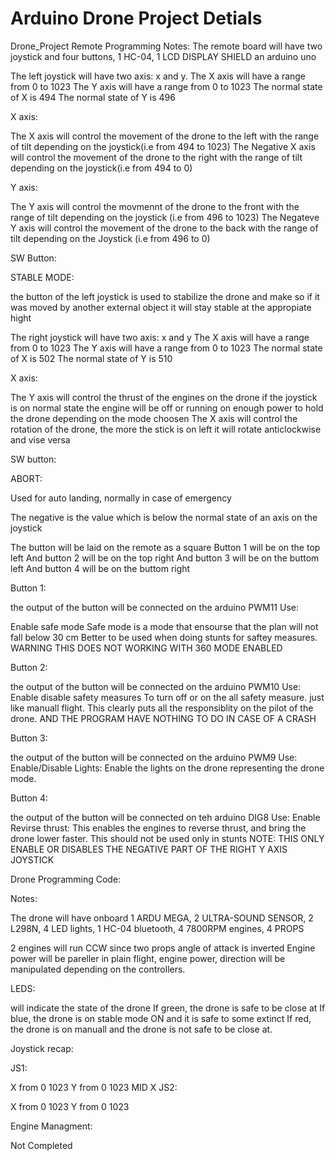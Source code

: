 # Arduino Drone Project Detials
Drone_Project
  Remote Programming Notes:
   The remote board will have two joystick and four buttons, 1 HC-04, 1 LCD DISPLAY SHIELD
   an arduino uno
   
   The left joystick will have two axis: x and y.
   The X axis will have a range from 0 to 1023
   The Y axis will have a range from 0 to 1023
   The normal state of X is 494
   The normal state of Y is 496
   
   X axis:
   
   The X axis will control the movement of the drone to the left with the range of tilt depending on the joystick(i.e from 494 to 1023)
   The Negative X axis will control the movement of the drone to the right  with the range of tilt depending on the joystick(i.e from 494 to 0)
   
   Y axis:
   
   The Y axis will control the movmennt of the drone to the front with the range of tilt depending on the joystick (i.e from 496 to 1023)
   The Negateve Y axis will control the movement of the drone to the back with the range of tilt depending on the Joystick (i.e from 496 to 0)
   
   SW Button:
  
   STABLE MODE:
   
   the button of the left joystick is used to stabilize the drone and make so if it was moved by another external object it will stay stable at the appropiate hight
   
   The right joystick will have two axis: x and y
   The X axis will have a range from 0 to 1023
   The Y axis will have a range from 0 to 1023
   The normal state of X is 502
   The normal state of Y is 510
   
   X axis:
   
   The Y axis will control the thrust of the engines on the drone if the joystick is on normal state the engine will be off or running on enough power to hold the drone depending 
   on the mode choosen
   The X axis will control the rotation of the drone, the more the stick is on left it will rotate anticlockwise and vise versa
   
   SW button:
   
   ABORT:
   
   Used for auto landing, normally in case of emergency
   
   The negative is the value which is below the normal state of an axis on the joystick
   
   The button will be laid on the remote as a square
   Button 1 will be on the top left
   And button 2 will be on the top right
   And button 3 will be on the buttom left
   And button 4 will be on the buttom right
   
   Button 1:
   
   the output of the button will be connected on the arduino PWM11
   Use:
   
   Enable safe mode
   Safe mode is a mode that ensourse that the plan will not fall below 30 cm
   Better to be used when doing stunts for saftey measures. 
   WARNING THIS DOES NOT WORKING WITH 360 MODE ENABLED
   
   Button 2:
   
   the output of the button will be connected on the arduino PWM10
   Use:
   Enable disable safety measures
   To turn off or on the all safety measure. just like manuall flight.
   This clearly puts all the responsiblity on the pilot of the drone. AND THE PROGRAM HAVE NOTHING TO DO IN CASE OF A CRASH
   
   Button 3:
   
   the output of the button will be connected on the arduino PWM9
   Use:
   Enable/Disable Lights:
   Enable the lights on the drone representing the drone mode.
   
   Button 4:
   
   the output of the button will be connected on teh arduino DIG8
   Use:
   Enable Revirse thrust:
   This enables the engines to reverse thrust, and bring the drone lower faster.
   This should not be used only in stunts
   NOTE: THIS ONLY ENABLE OR DISABLES THE NEGATIVE PART OF THE RIGHT Y AXIS JOYSTICK

Drone Programming Code:

Notes:

The drone will have onboard 1 ARDU MEGA, 2 ULTRA-SOUND SENSOR, 2 L298N, 4 LED lights, 1 HC-04 bluetooth,
4 7800RPM engines, 4 PROPS

2 engines will run CCW since two props angle of attack is inverted
Engine power will be pareller in plain flight, engine power, direction will be manipulated depending on 
the controllers.

LEDS:

will indicate the state of the drone
If green, the drone is safe to be close at
If blue, the drone is on stable mode ON and it is safe to some extinct
If red, the drone is on manuall and the drone is not safe to be close at.

Joystick recap:

JS1:

X from 0 1023
Y from 0 1023
MID X 
JS2:

X from 0 1023
Y from 0 1023


Engine Managment:

Not Completed
